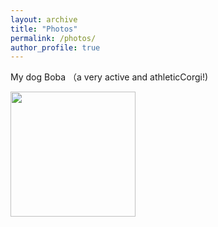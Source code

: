 ```yaml
---
layout: archive
title: "Photos"
permalink: /photos/
author_profile: true
---
```

My dog Boba （a very active and athleticCorgi!)

<img src="https:///images/boba.jpeg" width="200" height="200"/>

